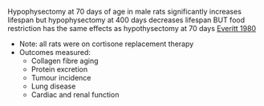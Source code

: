Hypophysectomy at 70 days of age in male rats significantly increases lifespan but hypophysectomy at 400 days decreases lifespan BUT food restriction has the same effects as hypothysectomy at 70 days [Everitt 1980](https://doi.org/10.1016/0047-6374(80)90092-5)
- Note: all rats were on cortisone replacement therapy
- Outcomes measured:
	- Collagen fibre aging
	- Protein excretion
	- Tumour incidence
	- Lung disease
	- Cardiac and renal function